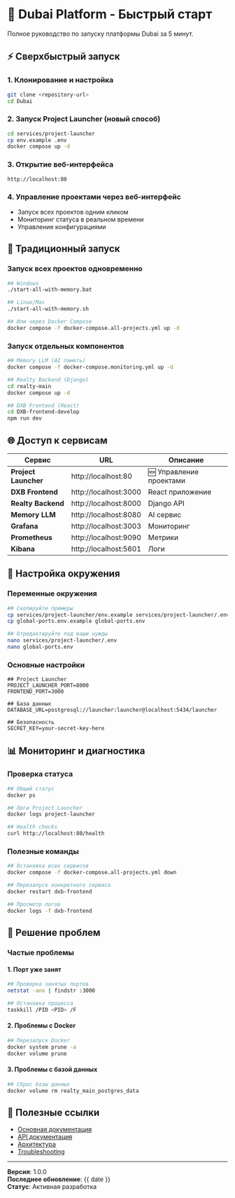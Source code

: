 # 🚀 Dubai Platform - Быстрый старт

Полное руководство по запуску платформы Dubai за 5 минут.

## ⚡ Сверхбыстрый запуск

### 1. Клонирование и настройка
```bash
git clone <repository-url>
cd Dubai
```

### 2. Запуск Project Launcher (новый способ)
```bash
cd services/project-launcher
cp env.example .env
docker compose up -d
```

### 3. Открытие веб-интерфейса
```
http://localhost:80
```

### 4. Управление проектами через веб-интерфейс
- Запуск всех проектов одним кликом
- Мониторинг статуса в реальном времени
- Управление конфигурациями

## 🔄 Традиционный запуск

### Запуск всех проектов одновременно
```bash
## Windows
./start-all-with-memory.bat

## Linux/Mac
./start-all-with-memory.sh

## Или через Docker Compose
docker compose -f docker-compose.all-projects.yml up -d
```

### Запуск отдельных компонентов
```bash
## Memory LLM (AI память)
docker compose -f docker-compose.monitoring.yml up -d

## Realty Backend (Django)
cd realty-main
docker compose up -d

## DXB Frontend (React)
cd DXB-frontend-develop
npm run dev
```

## 🌐 Доступ к сервисам

| Сервис | URL | Описание |
|--------|-----|----------|
| **Project Launcher** | http://localhost:80 | 🆕 Управление проектами |
| **DXB Frontend** | http://localhost:3000 | React приложение |
| **Realty Backend** | http://localhost:8000 | Django API |
| **Memory LLM** | http://localhost:8080 | AI сервис |
| **Grafana** | http://localhost:3003 | Мониторинг |
| **Prometheus** | http://localhost:9090 | Метрики |
| **Kibana** | http://localhost:5601 | Логи |

## 🔧 Настройка окружения

### Переменные окружения
```bash
## Скопируйте примеры
cp services/project-launcher/env.example services/project-launcher/.env
cp global-ports.env.example global-ports.env

## Отредактируйте под ваши нужды
nano services/project-launcher/.env
nano global-ports.env
```

### Основные настройки
```env
## Project Launcher
PROJECT_LAUNCHER_PORT=8000
FRONTEND_PORT=3000

## База данных
DATABASE_URL=postgresql://launcher:launcher@localhost:5434/launcher

## Безопасность
SECRET_KEY=your-secret-key-here
```

## 📊 Мониторинг и диагностика

### Проверка статуса
```bash
## Общий статус
docker ps

## Логи Project Launcher
docker logs project-launcher

## Health checks
curl http://localhost:80/health
```

### Полезные команды
```bash
## Остановка всех сервисов
docker compose -f docker-compose.all-projects.yml down

## Перезапуск конкретного сервиса
docker restart dxb-frontend

## Просмотр логов
docker logs -f dxb-frontend
```

## 🚨 Решение проблем

### Частые проблемы

#### 1. Порт уже занят
```bash
## Проверка занятых портов
netstat -ano | findstr :3000

## Остановка процесса
taskkill /PID <PID> /F
```

#### 2. Проблемы с Docker
```bash
## Перезапуск Docker
docker system prune -a
docker volume prune
```

#### 3. Проблемы с базой данных
```bash
## Сброс базы данных
docker volume rm realty_main_postgres_data
```

## 🔗 Полезные ссылки

- [Основная документация](../README.md)
- [API документация](../api/overview.md)
- [Архитектура](../architecture/overview.md)
- [Troubleshooting](../troubleshooting/common-issues.md)

---

**Версия**: 1.0.0  
**Последнее обновление**: {{ date }}  
**Статус**: Активная разработка

